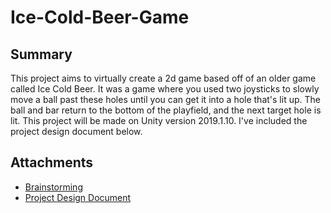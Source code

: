 # Ice-Cold-Beer-Game

## Summary
  This project aims to virtually create a 2d game based off of an older game called Ice Cold Beer.
  It was a game where you used two joysticks to slowly move a ball past these holes until you can get it into a hole that's lit up.
  The ball and bar return to the bottom of the playfield, and the next target hole is lit.  This project will be made on
  Unity version 2019.1.10.  I've included the project design document below.
## Attachments
- [Brainstorming](https://github.com/Sternosaur/Ice-Cold-Beer-Game/blob/master/Documentation/Brainstorm.md)
- [Project Design Document](https://github.com/Sternosaur/Ice-Cold-Beer-Game/blob/master/Documentation/DesignDocument.md)

